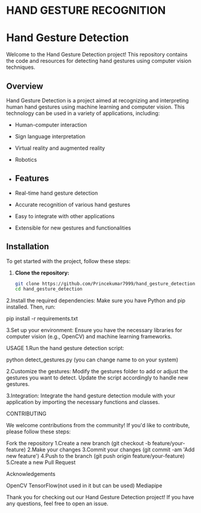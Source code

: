# HAND GESTURE RECOGNITION

# Hand Gesture Detection

Welcome to the Hand Gesture Detection project! This repository contains the code and resources for detecting hand gestures using computer vision techniques.

## Overview

Hand Gesture Detection is a project aimed at recognizing and interpreting human hand gestures using machine learning and computer vision. This technology can be used in a variety of applications, including:
- Human-computer interaction
- Sign language interpretation
- Virtual reality and augmented reality
- Robotics

- ## Features

- Real-time hand gesture detection
- Accurate recognition of various hand gestures
- Easy to integrate with other applications
- Extensible for new gestures and functionalities

## Installation

To get started with the project, follow these steps:

1. **Clone the repository:**
   ```sh
   git clone https://github.com/Princekumar7999/hand_gesture_detection.git
   cd hand_gesture_detection

2.Install the required dependencies:
Make sure you have Python and pip installed. Then, run:

pip install -r requirements.txt

3.Set up your environment:
Ensure you have the necessary libraries for computer vision (e.g., OpenCV) and machine learning frameworks.

USAGE 
1.Run the hand gesture detection script:

python detect_gestures.py
(you can change name to on your system)

2.Customize the gestures:
Modify the gestures folder to add or adjust the gestures you want to detect. Update the script accordingly to handle new gestures.

3.Integration:
Integrate the hand gesture detection module with your application by importing the necessary functions and classes.

CONTRIBUTING

We welcome contributions from the community! If you'd like to contribute, please follow these steps:

Fork the repository
1.Create a new branch (git checkout -b feature/your-feature)
2.Make your changes
3.Commit your changes (git commit -am 'Add new feature')
4.Push to the branch (git push origin feature/your-feature)
5.Create a new Pull Request

Acknowledgements

OpenCV
TensorFlow(not used in it but can be used)
Mediapipe

Thank you for checking out our Hand Gesture Detection project! If you have any questions, feel free to open an issue.







